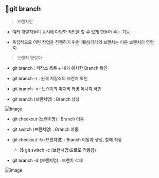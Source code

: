 ## 📝git branch

>브랜치란

* 여러 개발자들이 동시에 다양한 작업을 할 수 있게 만들어 주는 기능

* 독립적으로 어떤 작업을 진행하기 위한 개념(각각의 브랜치는 다른 브랜치의 영향X)

> 브랜치 명령어

* git branch : 저장소 목록 + 내가 위치한 Branch 확인

* git branch -r : 원격 저장소의 브랜치 확인

* git branch -v : 브랜치의 마지막 커밋 메시지 확인

* git branch (브랜치명) : Branch 생성

![image](https://user-images.githubusercontent.com/105197533/204504348-92aab956-40be-4370-be2c-a0f5c1a5b0cc.png)

* git checkout (브랜치명) : Branch 이동

* git switch (브랜치명) : Branch 이동

* git checkout -b (브랜치명) : Branch 이동과 생성, 함께 작동 
      
  * ($ git switch -c (브랜치명)으로도 작동함)

* git branch -d (브랜치명) : 브랜치 삭제

![image](https://user-images.githubusercontent.com/105197533/204506545-4f890e0f-e640-47a8-a3f2-23b1477c682b.png)
